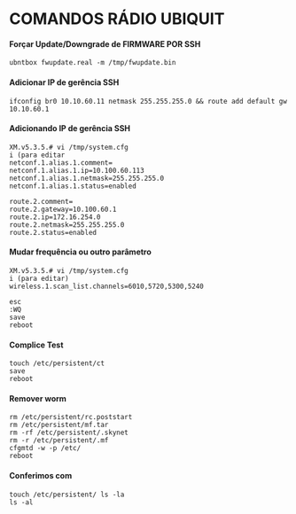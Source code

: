 # COMANDOS RÁDIO UBIQUIT

#### Forçar Update/Downgrade de FIRMWARE POR SSH   

    ubntbox fwupdate.real -m /tmp/fwupdate.bin
#### Adicionar IP de gerência SSH   
    
    ifconfig br0 10.10.60.11 netmask 255.255.255.0 && route add default gw 10.10.60.1
#### Adicionando IP de gerência SSH   
    XM.v5.3.5.# vi /tmp/system.cfg
    i (para editar
    netconf.1.alias.1.comment=
    netconf.1.alias.1.ip=10.100.60.113
    netconf.1.alias.1.netmask=255.255.255.0
    netconf.1.alias.1.status=enabled

    route.2.comment=
    route.2.gateway=10.100.60.1
    route.2.ip=172.16.254.0
    route.2.netmask=255.255.255.0
    route.2.status=enabled
#### Mudar frequência ou outro parâmetro
    XM.v5.3.5.# vi /tmp/system.cfg
    i (para editar)
    wireless.1.scan_list.channels=6010,5720,5300,5240

    esc
    :WQ
    save
    reboot
#### Complice Test

    touch /etc/persistent/ct
    save
    reboot

#### Remover worm

    rm /etc/persistent/rc.poststart
    rm /etc/persistent/mf.tar
    rm -rf /etc/persistent/.skynet
    rm -r /etc/persistent/.mf
    cfgmtd -w -p /etc/
    reboot      

#### Conferimos com

    touch /etc/persistent/ ls -la 
    ls -al
